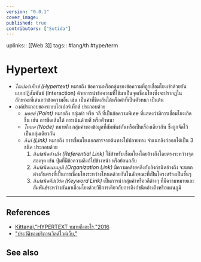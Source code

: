 ```yaml
---
version: "0.0.1"
cover_image:
published: true
contributors: ["Sutida"]
---
```

uplinks:: [[Web 3]]
tags:: #lang/th #type/term

# Hypertext
- *ไฮเปอร์เท็กซ์ (Hypertext)* หมายถึง ข้อความหรือกลุ่มของข้อความที่ถูกเชื่อมโยงเข้าด้วยกันแบบปฏิสัมพันธ์ (Interaction) ด้วยการนำข้อความที่ใช้มาเป็นจุดเชื่อมโยงซึ่งจะปรากฏในลักษณะที่เด่นกว่าข้อความอื่น เช่น เป็นคำที่ขีดเส้นใต้หรือคำที่เป็นตัวหนา เป็นต้น 
- องค์ประกอบของระบบไฮเปอร์เท็กซ์ ประกอบด้วย  
	- *พอยต์ (Point)* หมายถึง กลุ่มคำ หรือ วลี ที่เป็นข้อความพิเศษ ที่แสดงว่ามีการเชื่อมโยงเกิดขึ้น เช่น การขีดเส้นใต้ การเน้นด้วยสี หรือตัวหนา 
	- *โหนด (Node)* หมายถึง กลุ่มคำของข้อมูลที่สัมพันธ์กันหรือเป็นเรื่องเดียวกัน ซึ่งถูกจัดไว้เป็นกลุ่มเดียวกัน 
	- *ลิงก์ (Link)* หมายถึง การเชื่อมโยงเอกสารจากต้นทางไปปลายทาง จำแนกลิงก์ออกได้เป็น 3 ชนิด ประกอบด้วย
		1. *ลิงก์ชนิดอ้างถึง (Referential Link)* ใช้สำหรับเชื่อมโยงโดยอ้างถึงโดยตรงระหว่างจุดสองจุด เช่น ปุ่มที่มีข้อความลิงก์ไปข้างหน้า หรือย้อนกลับ
		2. *ลิงก์ชนิดแผนภูมิ (Organization Link)* มีความคล้ายคลึงกับลิงก์ชนิดอ้างถึง จะแตกต่างกันตรงที่เป็นการเชื่อมโยงระหว่างโหนดด้วยกันในลักษณะที่เป็นโครงสร้างเป็นชั้นๆ 
		3. *ลิงก์ชนิดคีย์เวิร์ด (Keyword Link)* เป็นการนำกลุ่มคำหรือวลีต่างๆ ที่มีความหมายและสัมพันธ์ระหว่างกันมาเชื่อมโยงด้วยวิธีการเดียวกับการลิงก์ชนิดอ้างถึงหรือแผนภูมิ
---
## References
- [Kittanai,"HYPERTEXT หมายถึงอะไร,"2016](https://sites.google.com/site/cam5910122137020/homework4/cng-khnkhwa-hakhwam-hmay-khxng-kha-tx-pi-ni/hypertext?tmpl=/system/app/templates/print/&showPrintDialog=1)
- ["ประวัติของบริการเวิลด์ไวด์เว็บ,"](https://sites.google.com/site/knowledgeofinternet/phathnakar-khxng-xinthexrnet/prawati-khxng-brikar-weild-wid-web)
## See also
